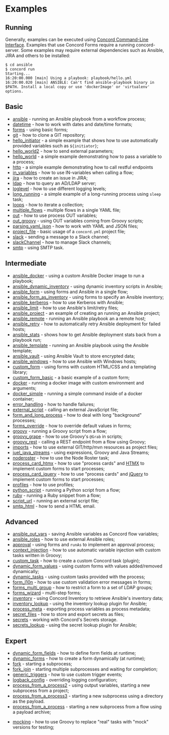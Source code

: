 # Examples

## Running

Generally, examples can be executed using
[Concord Command-Line Interface](./../cli). Examples that use Concord Forms
require a running concord-server. Some examples may require external
dependencies such as Ansible, JIRA and others to be installed:

```
$ cd ansible
$ concord run
Starting...
16:20:00.000 [main] Using a playbook: playbook/hello.yml
16:20:00.020 [main] ANSIBLE: Can't find ansible-playbook binary in $PATH. Install a local copy or use 'dockerImage' or 'virtualenv' options.
```

## Basic

* [ansible](ansible) - running an Ansible playbook from a workflow process;
* [datetime](datetime) - how to work with dates and date/time formats;
* [forms](forms) - using basic forms;
* [git](git) - how to clone a GIT repository;
* [hello_initiator](hello_initiator) - a simple example that shows how to use automatically provided variables such as `${initiator}`;
* [hello_world2](hello_world2) - how to send external parameters;
* [hello_world](hello_world) - a simple example demonstrating how to pass a variable to a process;
* [http](http) - a simple example demonstrating how to call restful endpoints
* [in_variables](in_variables) - how to use IN-variables when calling a flow;
* [jira](jira) - how to create an issue in JIRA;
* [ldap](ldap) - how to query an AD/LDAP server;
* [loglevel](loglevel) - how to use different logging levels;
* [long_running](long_running) - a simple example of a long-running process using `sleep` task;
* [loops](loops) - how to iterate a collection;
* [multiple_flows](multiple_flows) - multiple flows in a single YAML file;
* [out](out) - how to use process OUT variables;
* [out_groovy](out_groovy) - using OUT variables coming from Groovy scripts;
* [parsing_yaml_json](parsing_yaml_json) - how to work with YAML and JSON files;
* [project_file](project_file) - basic usage of a `concord.yml` project file;
* [slack](slack) - sending a message to a Slack channel;
* [slackChannel](slackChannel) - how to manage Slack channels;
* [smtp](smtp) - using SMTP task.

## Intermediate

* [ansible_docker](ansible_docker) - using a custom Ansible Docker image to run a playbook;
* [ansible_dynamic_inventory](ansible_dynamic_inventory) - using dynamic inventory scripts in Ansible;
* [ansible_form](ansible_form) - using forms and Ansible in a single flow;
* [ansible_form_as_inventory](ansible_form_as_inventory) - using forms to specify an Ansible inventory;
* [ansible_kerberos](ansible_kerberos) - how to use Kerberos with Ansible;
* [ansible_limit](ansible_limit) - how to use Ansible's limit/retry files;
* [ansible_project](ansible_project) - an example of creating an running an Ansible project;
* [ansible_remote](ansible_remote) - running an Ansible playbook an a remote host;
* [ansible_retry](ansible_retry) - how to automatically retry Ansible deployment for failed hosts;
* [ansible_stats](ansible_stats) - shows how to get Ansible deployment stats back from a playbook run;
* [ansible_template](ansible_template) - running an Ansible playbook using the Ansible template;
* [ansible_vault](ansible_vault) - using Ansible Vault to store encrypted data;
* [ansible_windows](ansible_windows) - how to use Ansible with Windows hosts;
* [custom_form](custom_form) - using forms with custom HTML/CSS and a templating library;
* [custom_form_basic](custom_form_basic) - a basic example of a custom form;
* [docker](docker) - running a docker image with custom environment and arguments;
* [docker_simple](docker_simple) - running a simple command inside of a docker container;
* [error_handling](error_handling) - how to handle failures;
* [external_script](external_script) - calling an external JavaScript file;
* [form_and_long_process](form_and_long_process) - how to deal with long "background" processes;
* [forms_override](forms_override) - how to override default values in forms;
* [groovy](groovy) - running a Groovy script from a flow;
* [groovy_grape](groovy_grape) - how to use Groovy's `@Grab` in scripts;
* [groovy_rest](groovy_rest) - calling a REST endpoint from a flow using Groovy;
* [imports](imports) - how to use external GIT/http/mvn resources as project files;
* [juel_java_streams](juel_java_streams) - using expressions, Groovy and Java Streams;
* [noderoster](noderoster) - how to use the Node Roster task;
* [process_card_htmx](process_card_htmx) - how to use "process cards" and [HTMX](https://htmx.org/) to implement custom forms to start processes;
* [process_card_jquery](process_card_jquery) - how to use "process cards" and [jQuery](https://jquery.com/) to implement custom forms to start processes;
* [profiles](profiles) - how to use profiles;
* [python_script](python_script) - running a Python script from a flow;
* [ruby](ruby) - running a Ruby snippet from a flow;
* [script_url](script_url) - running an external script file;
* [smtp_html](smtp_html) - how to send a HTML email.


## Advanced

* [ansible_out_vars](ansible_out_vars) - saving Ansible variables as Concord flow variables;
* [ansible_roles](ansible_roles) - how to use external Ansible roles;
* [approval](approval) - using forms and `runAs` to implement an approval process;
* [context_injection](context_injection) - how to use automatic variable injection with custom tasks written in Groovy;
* [custom_task](custom_task) - how to create a custom Concord task (plugin);
* [dynamic_form_values](dynamic_form_values) - using custom forms with values added/removed dynamically;
* [dynamic_tasks](dynamic_tasks) - using custom tasks provided with the process;
* [form_l10n](form_l10n) - how to use custom validation error messages in forms;
* [forms_multi_group](forms_multi_group) - how to restrict a form to a set of LDAP groups;
* [forms_wizard](forms_wizard) - multi-step forms;
* [inventory](inventory) - using Concord Inventory to retrieve Ansible's inventory data;
* [inventory_lookup](inventory_lookup) - using the inventory lookup plugin for Ansible;
* [process_meta](process_meta) - exporting process variables as process metadata;
* [secret_files](secret_files) - how to store and export secrets as files;
* [secrets](secrets) - working with Concord's Secrets storage.
* [secrets_lookup](secret_lookup) - using the secret lookup plugin for Ansible;

## Expert

* [dynamic_form_fields](dynamic_form_fields) - how to define form fields at runtime;
* [dynamic_forms](dynamic_forms) - how to create a form dynamically (at runtime);
* [fork](fork) - starting a subprocess;
* [fork_join](fork_join) - starting multiple subprocesses and waiting for completion;
* [generic_triggers](generic_triggers) - how to use custom trigger events;
* [logback_config](logback_config) - overriding logging configuration;
* [process_from_a_process2](process_from_a_process2) - using output variables, starting a new subprocess from a project;
* [process_from_a_process3](process_from_a_process3) - starting a new subprocess using a directory as the payload.
* [process_from_a_process](process_from_a_process) - starting a new subprocess from a flow using a payload archive;
- [mocking](mocking) - how to use Groovy to replace "real" tasks with "mock" versions for testing;
